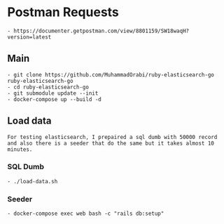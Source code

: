 # Postman Requests
    - https://documenter.getpostman.com/view/8801159/SW18waqH?version=latest

## Main
    - git clone https://github.com/MuhammadOrabi/ruby-elasticsearch-go ruby-elasticsearch-go
    - cd ruby-elasticsearch-go
    - git submodule update --init
    - docker-compose up --build -d

## Load data  

`For testing elasticsearch, I prepaired a sql dumb with 50000 record and also there is a seeder that do the same but it takes almost 10 minutes.`

### SQL Dumb
    - ./load-data.sh

### Seeder
    - docker-compose exec web bash -c "rails db:setup"
